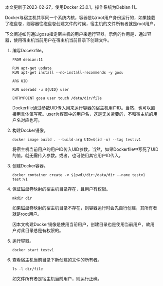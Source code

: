 本文更新于2023-02-27，使用Docker 23.0.1，操作系统为Debian 11。

Docker与宿主机共享同一个系统内核，容器是以root用户身份运行的，如果挂载了磁盘卷，则容器往磁盘卷创建文件的时候，宿主机的文件所有者就是root用户。

下文阐述如何通过gosu指定宿主机的用户来运行容器。示例的作用是，通过容器，使用宿主机当前用户在宿主机当前目录下创建文件。

1. 编写Docekrfile。
	```
	FROM debian:11
	
	RUN apt-get update
	RUN apt-get install --no-install-recommends -y gosu
	
	ARG UID
	
	RUN useradd -u ${UID} user
	
	ENTRYPOINT gosu user touch /data/dir/file
	```
	Dockerfile通过参数UID传入用来运行容器的宿主机用户ID。当然，也可以直接用具体值写死。user为容器中的用户名，这是无关紧要的，不和宿主机的用户名对应也可。
1. 构建Docker镜像。
	```shell
	docker image build . --build-arg UID=$(id -u) --tag test:v1
	```
	将宿主机当前用户的用户ID传入UID参数。当然，如果Dockerfile中写死了UID的值，就无需传入参数。或者，也可使用其它用户ID传入。
1. 创建Docker容器。
	```shell
	docker container create -v $(pwd)/dir:/data/dir --name testv1 test:v1
	```
1. 保证磁盘卷映射的宿主机目录存在，且用户有权限。
	```shell
	mkdir dir
	```
	如果磁盘卷映射的宿主机目录不存在，则容器运行时会先自行创建，其所有者就是root用户。
	
	因本文构建Docker镜像是使用当前用户，创建目录也是使用当前用户，故用户对此目录总是有权限的。
1. 运行容器。
	```shell
	docker start testv1
	```
1. 查看宿主机当前目录下新创建的文件的所有者。
	```shell
	ls -l dir/file
	```
	如文件所有者是宿主机当前用户，则运行正确。
